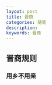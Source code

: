 ```yaml
---
layout: post
title: 晋商
categories: 随笔
description: 
keywords: 晋商
---
```



## 晋商规则

### 用乡不用亲








